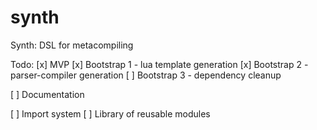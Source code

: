 # synth

Synth: DSL for metacompiling

Todo:
[x] MVP
[x] Bootstrap 1 - lua template generation
[x] Bootstrap 2 - parser-compiler generation
[ ] Bootstrap 3 - dependency cleanup

[ ] Documentation

[ ] Import system
[ ] Library of reusable modules
